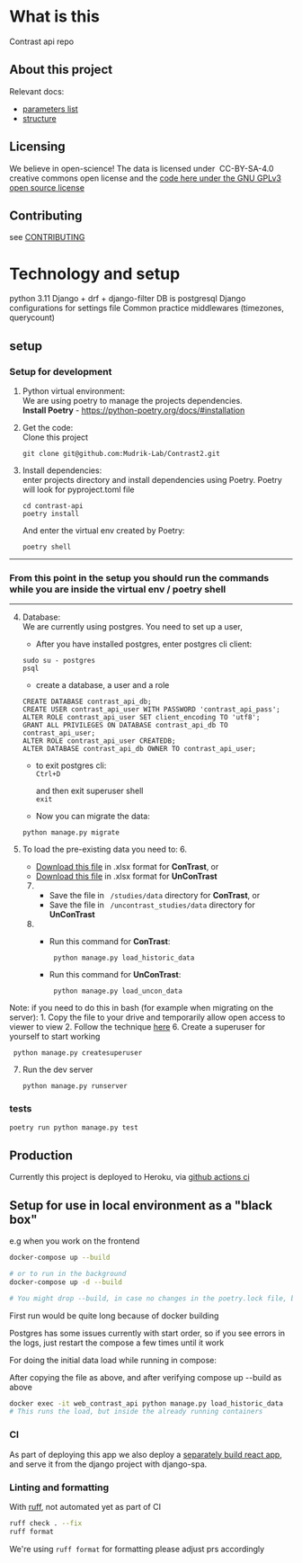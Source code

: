 # What is this
Contrast api repo

## About this project
Relevant docs:

* [parameters list](https://docs.google.com/spreadsheets/d/1ZrSEdJrwjikTdF_IJ3A6S6rGjU3UV7vx/edit#gid=1895565395)
* [structure](https://docs.google.com/document/d/11E_O41yWsau9-m7zqWexPv16NjtAX3u1/edit)

## Licensing

We believe in open-science!
The data is licensed under  CC-BY-SA-4.0 creative commons open license
and the [code here under the GNU GPLv3 open source license](./LICENSE)

## Contributing
see [CONTRIBUTING](./CONTRIBUTING.md)

# Technology and setup
python 3.11
Django + drf + django-filter
DB is postgresql
Django configurations for settings file
Common practice middlewares (timezones, querycount)

## setup
### Setup for development

1. Python virtual environment:   
We are using poetry to manage the projects dependencies.   
   **Install Poetry** - https://python-poetry.org/docs/#installation
        

2. Get the code:    
Clone this project    
   ```
   git clone git@github.com:Mudrik-Lab/Contrast2.git
   ```
   

3. Install dependencies:    
enter projects directory and install dependencies using Poetry. Poetry will look for pyproject.toml file
    ```
    cd contrast-api
    poetry install
    ```
   And enter the virtual env created by Poetry:
   ```
   poetry shell
   ```
   
---
### From this point in the setup you should run the commands while you are inside the virtual env / poetry shell 

---

4. Database:    
We are currently using postgres. You need to set up a user,
   * After you have installed postgres, enter postgres cli client:    
   ```
   sudo su - postgres
   psql
   ```
   * create a database, a user and a role
    ```
    CREATE DATABASE contrast_api_db;
    CREATE USER contrast_api_user WITH PASSWORD 'contrast_api_pass';
    ALTER ROLE contrast_api_user SET client_encoding TO 'utf8';
    GRANT ALL PRIVILEGES ON DATABASE contrast_api_db TO contrast_api_user;
    ALTER ROLE contrast_api_user CREATEDB;
    ALTER DATABASE contrast_api_db OWNER TO contrast_api_user;
   ```
   * to exit postgres cli:   
   `Ctrl+D`
   
     and then exit superuser shell   
   `exit`
    * Now you can migrate the data:
   ```   
   python manage.py migrate   
   ```   


5. To load the pre-existing data you need to: 
   6. 
      * [Download this file](https://docs.google.com/spreadsheets/d/1m5wYugDEUddOuQ0Ty_tplmlDBkOEc3FxpV45qNBzCGk/edit?gid=1985234368#gid=1985234368)
      in .xlsx format for **ConTrast**, or
      * [Download this file](https://docs.google.com/spreadsheets/d/1h_I5Z4msPJI_W2Lc2UViZfqoth7Ojc7v/edit?gid=135649595#gid=135649595) in .xlsx format for **UnConTrast**
   7.
      * Save the file in
      ``` /studies/data``` directory for **ConTrast**, or
      * Save the file in
      ``` /uncontrast_studies/data``` directory for **UnConTrast**
   8. 
      * Run this command for **ConTrast**:

         ```
          python manage.py load_historic_data 
        ```
      * Run this command for **UnConTrast**:

         ```
          python manage.py load_uncon_data 
         ```   
Note: if you need to do this in bash (for example when migrating on the server):
      1. Copy the file to your drive and temporarily allow open access to viewer to view
      2. Follow the technique [here](https://chemicloud.com/blog/download-google-drive-files-using-wget/)
6. Create a superuser for yourself to start working
   ```
    python manage.py createsuperuser 
   ```
7. Run the dev server
    ```
   python manage.py runserver
   ```
 
### tests

```bash
poetry run python manage.py test
```
## Production

Currently this project is deployed to Heroku, via [github actions ci](./.github/workflows/ci.yml) 


## Setup for use in local environment as a "black box"
e.g when you work on the frontend

```bash
docker-compose up --build

# or to run in the background
docker-compose up -d --build

# You might drop --build, in case no changes in the poetry.lock file, but I'd suggest not to 
```
First run would be quite long because of docker building

Postgres has some issues currently with start order, so if you see errors in the logs,
just restart the compose a few times until it work

For doing the initial data load while running in compose:

After copying the file as above, and after verifying compose up --build as above

```bash
docker exec -it web_contrast_api python manage.py load_historic_data
# This runs the load, but inside the already running containers
```
### CI

As part of deploying this app we also deploy a [separately build react app](https://github.com/Mudrik-Lab/ContrastFront), and serve it from the django project
with django-spa. 

### Linting and formatting

With [ruff](https://github.com/astral-sh/ruff), not automated yet as part of CI

```bash
ruff check . --fix
ruff format
```

We're using `ruff format` for formatting please adjust prs accordingly